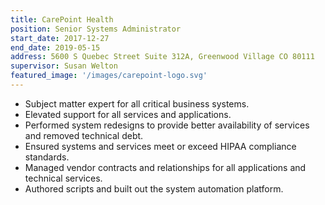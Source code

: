 ```yaml
---
title: CarePoint Health
position: Senior Systems Administrator
start_date: 2017-12-27
end_date: 2019-05-15
address: 5600 S Quebec Street Suite 312A, Greenwood Village CO 80111
supervisor: Susan Welton
featured_image: '/images/carepoint-logo.svg'
---
```

* Subject matter expert for all critical business systems.
* Elevated support for all services and applications.
* Performed system redesigns to provide better availability of services and removed technical debt.
* Ensured systems and services meet or exceed HIPAA compliance standards.
* Managed vendor contracts and relationships for all applications and technical services.
* Authored scripts and built out the system automation platform.